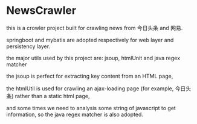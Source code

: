 # NewsCrawler
this is a crowler project built for crawling news from 今日头条 and 网易.

springboot and mybatis are adopted respectively for web layer and persistency layer.

the major utils used by this project are: jsoup, htmlUnit and java regex matcher

the jsoup is perfect for extracting key content from an HTML page, 

the htmlUtil is used for crawling an ajax-loading page (for example, 今日头条) rather than a static html page,

and some times we need to analysis some string of javascript to get information, so the java regex matcher is also adopted.

